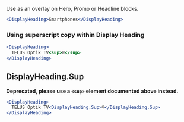 Use as an overlay on Hero, Promo or Headline blocks.

```jsx
<DisplayHeading>Smartphones</DisplayHeading>
```

### Using superscript copy within Display Heading

```jsx
<DisplayHeading>
  TELUS Optik TV<sup>®</sup>
</DisplayHeading>
```

## DisplayHeading.Sup

**Deprecated, please use a `<sup>` element documented above instead.**

```jsx
<DisplayHeading>
  TELUS Optik TV<DisplayHeading.Sup>®</DisplayHeading.Sup>
</DisplayHeading>
```
